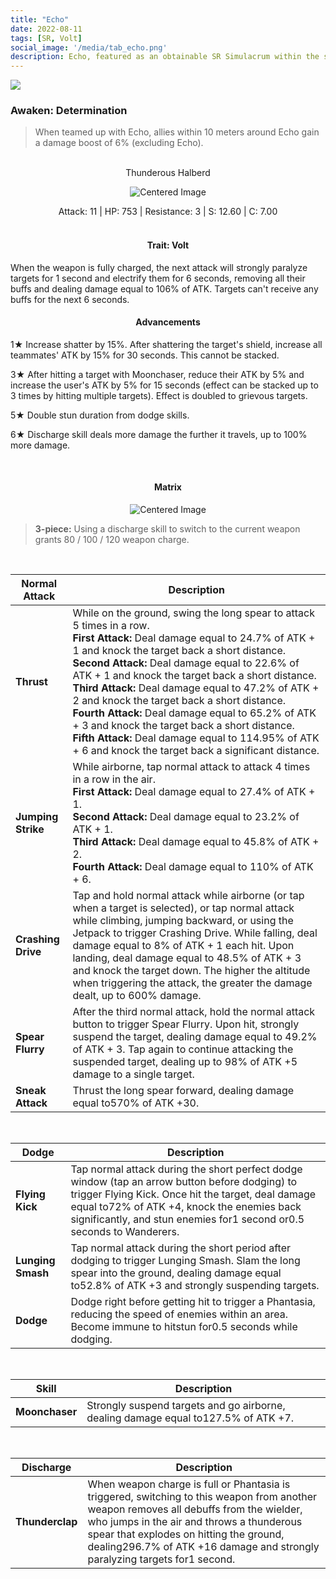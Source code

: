 ```yaml
---
title: "Echo"
date: 2022-08-11
tags: [SR, Volt]
social_image: '/media/tab_echo.png'
description: Echo, featured as an obtainable SR Simulacrum within the simulacrum system, associated with the weapon Thunderous Halberd.
---
```


![](https://i.postimg.cc/NFhZ59XS/Simulacrum-Echo-Prototype.webp)

### Awaken: Determination
> When teamed up with Echo, allies within 10 meters around Echo gain a damage boost of 6% (excluding Echo).

</br>

<center>
Thunderous Halberd
</center>
<p align="center">
<img src="https://i.postimg.cc/XvzZ53Q9/Icon-Weapon-Thunderous-Halberd.webp" alt="Centered Image">
</p>
<center>
Attack: 11 | HP: 753 | Resistance: 3 | S: 12.60 | C: 7.00
</center>


</br>

<h4 style="text-align: center;"> Trait: Volt </h4>

When the weapon is fully charged, the next attack will strongly paralyze targets for 1 second and electrify them for 6 seconds, removing all their buffs and dealing damage equal to 106% of ATK. Targets can't receive any buffs for the next 6 seconds.


<h4 style="text-align: center;"> Advancements </h4>



1★ Increase shatter by 15%. After shattering the target's shield, increase all teammates' ATK by 15% for 30 seconds. This cannot be stacked.

3★ After hitting a target with Moonchaser, reduce their ATK by 5% and increase the user's ATK by 5% for 15 seconds (effect can be stacked up to 3 times by hitting multiple targets). Effect is doubled to grievous targets.

5★ Double stun duration from dodge skills.

6★ Discharge skill deals more damage the further it travels, up to 100% more damage.

</br>

<h4 style="text-align: center;"> Matrix </h4> 

<p align="center">
<img src="https://i.postimg.cc/yxrSVjsQ/Echo-m.png" alt="Centered Image">
</p>



> **3-piece:** Using a discharge skill to switch to the current weapon grants 80 / 100 / 120 weapon charge.


</br>

| Normal Attack | Description |
| --- | --- |
| **Thrust** | While on the ground, swing the long spear to attack 5 times in a row. </br> **First Attack:** Deal damage equal to 24.7% of ATK + 1 and knock the target back a short distance. </br> **Second Attack:** Deal damage equal to 22.6% of ATK + 1 and knock the target back a short distance. </br> **Third Attack:** Deal damage equal to 47.2% of ATK + 2 and knock the target back a short distance. </br> **Fourth Attack:** Deal damage equal to 65.2% of ATK + 3 and knock the target back a short distance. </br> **Fifth Attack:** Deal damage equal to 114.95% of ATK + 6 and knock the target back a significant distance.
| **Jumping Strike** | While airborne, tap normal attack to attack 4 times in a row in the air. </br> **First Attack:** Deal damage equal to 27.4% of ATK + 1. </br> **Second Attack:** Deal damage equal to 23.2% of ATK + 1. </br> **Third Attack:** Deal damage equal to 45.8% of ATK + 2. </br> **Fourth Attack:** Deal damage equal to 110% of ATK + 6.
| **Crashing Drive** | Tap and hold normal attack while airborne (or tap when a target is selected), or tap normal attack while climbing, jumping backward, or using the Jetpack to trigger Crashing Drive. While falling, deal damage equal to 8% of ATK + 1 each hit. Upon landing, deal damage equal to 48.5% of ATK + 3 and knock the target down. The higher the altitude when triggering the attack, the greater the damage dealt, up to 600% damage.
| **Spear Flurry** | After the third normal attack, hold the normal attack button to trigger Spear Flurry. Upon hit, strongly suspend the target, dealing damage equal to 49.2% of ATK + 3. Tap again to continue attacking the suspended target, dealing up to 98% of ATK +5 damage to a single target.
| **Sneak Attack** | Thrust the long spear forward, dealing damage equal to570% of ATK +30.

</br>

| Dodge | Description |
| --- | --- |
| **Flying Kick** | Tap normal attack during the short perfect dodge window (tap an arrow button before dodging) to trigger Flying Kick. Once hit the target, deal damage equal to72% of ATK +4, knock the enemies back significantly, and stun enemies for1 second or0.5 seconds to Wanderers.
| **Lunging Smash** | Tap normal attack during the short period after dodging to trigger Lunging Smash. Slam the long spear into the ground, dealing damage equal to52.8% of ATK +3 and strongly suspending targets.
| **Dodge** | Dodge right before getting hit to trigger a Phantasia, reducing the speed of enemies within an area. Become immune to hitstun for0.5 seconds while dodging.

</br>

| Skill | Description |
| --- | --- |
| **Moonchaser** | Strongly suspend targets and go airborne, dealing damage equal to127.5% of ATK +7.

</br>

| Discharge | Description |
| --- | --- |
| **Thunderclap** | When weapon charge is full or Phantasia is triggered, switching to this weapon from another weapon removes all debuffs from the wielder, who jumps in the air and throws a thunderous spear that explodes on hitting the ground, dealing296.7% of ATK +16 damage and strongly paralyzing targets for1 second.





